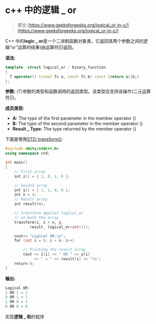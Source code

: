 # c++ 中的逻辑 _ or

> 原文:[https://www.geeksforgeeks.org/logical_or-in-c/](https://www.geeksforgeeks.org/logical_or-in-c/)

C++ 中的**logic _ or**是一个二进制函数对象类，它返回其两个参数之间的逻辑“or”运算的结果(由运算符||)返回。

**语法:**

```cpp
template  struct logical_or : binary_function  
{
  T operator() (const T& a, const T& b) const {return a||b;}
};

```

**参数:** (T)参数的类型和函数调用的返回类型。该类型应支持该操作(二元运算符||)。

**成员类型:**

*   **A:** The type of the first parameter in the member operator ()
*   **B:** The type of the second parameter in the member operator ()
*   **Result _ Type:** The type returned by the member operator ()

下面是使用[STD::transform()](https://www.geeksforgeeks.org/transform-c-stl-perform-operation-elements/):

```cpp
#include <bits/stdc++.h>
using namespace std;

int main()
{
    // First array
    int z[] = { 1, 0, 1, 0 };

    // Second array
    int y[] = { 1, 1, 0, 0 };
    int n = 4;
    // Result array
    int result[n];

    // transform applies logical_or
    // on both the array
    transform(z, z + n, y, 
           result, logical_or<int>());

    cout<< "Logical OR:\n";
    for (int i = 0; i < n; i++)

        // Printing the result array
        cout << z[i] << " OR " << y[i] 
             << " = " << result[i] << "\n";
    return 0;
}
```

**输出:**

```cpp
Logical OR:
1 OR 1 = 1
0 OR 1 = 1
1 OR 0 = 1
0 OR 0 = 0

```

实现**逻辑 _ 和**的程序